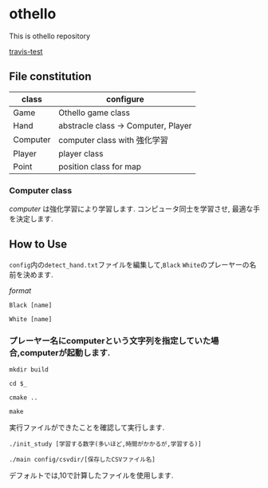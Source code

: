 # othello

This is othello repository

[travis-test](https://travis-ci.org/Kose-i/othello/branches)

[comment]: # ()

## File constitution

| class | configure |
----|----
| Game | Othello game class |
| Hand | abstracle class -> Computer, Player |
| Computer | computer class with 強化学習|
| Player | player class |
| Point | position class for map |

[comment]: # (`csvdir`を設置後,簡易的なAIの実装に移動. -> Hyoukakansuu class del)

### Computer class

*computer* は強化学習により学習します. コンピュータ同士を学習させ, 最適な手を決定します.

[comment]:# (強化学習を理解する)

## How to Use

`config`内の`detect_hand.txt`ファイルを編集して,`Black` `White`のプレーヤーの名前を決めます.

*format*

`Black [name]`

`White [name]`

### プレーヤー名にcomputerという文字列を指定していた場合,computerが起動します.

`mkdir build`

`cd $_`

`cmake ..`

`make`

実行ファイルができたことを確認して実行します.

`./init_study [学習する数字(多いほど,時間がかかるが,学習する)]`

`./main config/csvdir/[保存したCSVファイル名]`

デフォルトでは,10で計算したファイルを使用します.
